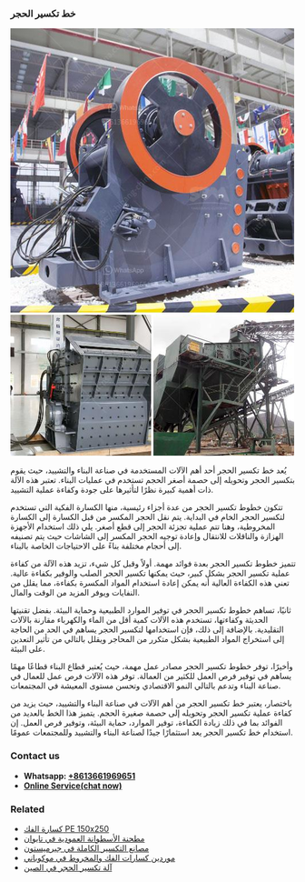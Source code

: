 <h3>خط تكسير الحجر</h3><img src='1701850888.jpg' alt=''><p>يُعد خط تكسير الحجر أحد أهم الآلات المستخدمة في صناعة البناء والتشييد، حيث يقوم بتكسير الحجر وتحويله إلى حصمة أصغر الحجم تستخدم في عمليات البناء. تعتبر هذه الآلة ذات أهمية كبيرة نظرًا لتأثيرها على جودة وكفاءة عملية التشييد.</p><p>تتكون خطوط تكسير الحجر من عدة أجزاء رئيسية، منها الكسارة الفكية التي تستخدم لتكسير الحجر الخام في البداية. يتم نقل الحجر المكسر من قبل الكسارة إلى الكسارة المخروطية، وهنا تتم عملية تجزئة الحجر إلى قطع أصغر. يلي ذلك استخدام الأجهزة الهزازة والناقلات للانتقال وإعادة توجيه الحجر المكسر إلى الشاشات حيث يتم تصنيفه إلى أحجام مختلفة بناءً على الاحتياجات الخاصة بالبناء.</p><p>تتميز خطوط تكسير الحجر بعدة فوائد مهمة. أولاً وقبل كل شيء، تزيد هذه الآلة من كفاءة عملية تكسير الحجر بشكل كبير، حيث يمكنها تكسير الحجر الصلب والوفير بكفاءة عالية. تعني هذه الكفاءة العالية أنه يمكن إعادة استخدام المواد المكسرة بكفاءة، مما يقلل من النفايات ويوفر المزيد من الوقت والمال.</p><p>ثانيًا، تساهم خطوط تكسير الحجر في توفير الموارد الطبيعية وحماية البيئة. بفضل تقنيتها الحديثة وكفاءتها، تستخدم هذه الآلات كمية أقل من الماء والكهرباء مقارنة بالآلات التقليدية. بالإضافة إلى ذلك، فإن استخدامها لتكسير الحجر يساهم في الحد من الحاجة إلى استخراج المواد الطبيعية بشكل متكرر من المحاجر ويقلل بالتالي من تأثير التعدين على البيئة.</p><p>وأخيرًا، توفر خطوط تكسير الحجر مصادر عمل مهمة، حيث يُعتبر قطاع البناء قطاعًا مهمًا يساهم في توفير فرص العمل للكثير من العمالة. توفر هذه الآلات فرص عمل للعمال في صناعة البناء وتدعم بالتالي النمو الاقتصادي وتحسن مستوى المعيشة في المجتمعات.</p><p>باختصار، يعتبر خط تكسير الحجر من أهم الآلات في صناعة البناء والتشييد، حيث يزيد من كفاءة عملية تكسير الحجر وتحويله إلى حصمة صغيرة الحجم. يتميز هذا الخط بالعديد من الفوائد بما في ذلك زيادة الكفاءة، توفير الموارد، حماية البيئة، وتوفير فرص العمل. إن استخدام خط تكسير الحجر يعد استثمارًا جيدًا لصناعة البناء والتشييد وللمجتمعات عمومًا.</p><h3>Contact us</h3><ul><li><strong>Whatsapp:&nbsp;<a href="https://wa.me/8613661969651">+8613661969651</a></strong></li><li><a href="https://swt.shibang-china.com/?git&amp;zhl&amp;خط تكسير الحجر"><strong>Online Service(chat now)</strong></a></li></ul><h3>Related</h3><ul><li><a href='كسارة الفك PE 150x250.md'>كسارة الفك PE 150x250</a></li><li><a href='مطحنة الأسطوانة العمودية في تايوان.md'>مطحنة الأسطوانة العمودية في تايوان</a></li><li><a href='مصانع التكسير الكاملة في جيرميستون.md'>مصانع التكسير الكاملة في جيرميستون</a></li><li><a href='موردين كسارات الفك والمخروط في موكوباني.md'>موردين كسارات الفك والمخروط في موكوباني</a></li><li><a href='آلة تكسير الحجر في الصين.md'>آلة تكسير الحجر في الصين</a></li></ul>
